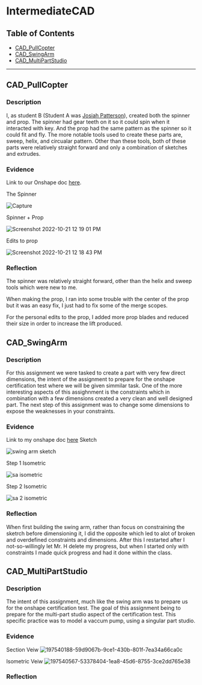 # IntermediateCAD


## Table of Contents
* [CAD_PullCopter](#CAD_PullCopter)
* [CAD_SwingArm](#CAD_SwingArm)
* [CAD_MultiPartStudio](#CAD_MultiPartStudio)
---



## CAD_PullCopter

### Description
I, as student B (Student A was [Josiah Patterson](https://github.com/jpatter43/CircuitPython)), created both the spinner and prop. The spinner had gear teeth on it so it could spin when it interacted with key. And the prop had the same pattern as the spinner so it could fit and fly. The more notable tools used to create these parts are, sweep, helix, and circualar pattern. Other than these tools, both of these parts were relatively straight forward and only a combination of sketches and extrudes. 
### Evidence
Link to our Onshape doc [here](https://cvilleschools.onshape.com/documents/e2d25fcf5aacfbd11b39abe4/w/ac902f69cc0a64357db4dff9/e/081d1e720ed8c49beea06c70).

The Spinner

![Capture](https://user-images.githubusercontent.com/112961319/197239929-9a6fa131-ea7c-455f-a4e5-4d3baa910fe5.PNG)

Spinner + Prop

![Screenshot 2022-10-21 12 19 01 PM](https://user-images.githubusercontent.com/112961319/197242662-3dc07d98-5a70-4f8c-8875-59211f26879c.png)

Edits to prop

![Screenshot 2022-10-21 12 18 43 PM](https://user-images.githubusercontent.com/112961319/197242685-c6cbccb6-0e63-4af3-ac88-c5d9d3f4d67e.png)

### Reflection
The spinner was relatively straight forward, other than the helix and sweep tools which were new to me. 

When making the prop, I ran into some trouble with the center of the prop but it was an easy fix, I just had to fix some of the merge scopes. 

For the personal edits to the prop, I added more prop blades and reduced their size in order to increase the lift produced.


## CAD_SwingArm

### Description
For this assignment we were tasked to create a part with very few direct dimensions, the intent of the assignment to prepare for the onshape certification test where we will be given simmilar task. One of the more interesting aspects of this assighnment is the constraints which in combination with a few dimensions created a very clean and well designed part. The next step of this assignment was to change some dimensions to expose the weaknesses in your constraints.
### Evidence
Link to my onshape doc [here](https://cvilleschools.onshape.com/documents/63193e990799276a8b286714/w/75c6481a7714cafa6a0dff0b/e/595816b047ea5bd66d5b0dc5?renderMode=0&rightPanel=variableTablePanel&uiState=635694255902f51d731057ae)
Sketch

![swing arm sketch](https://user-images.githubusercontent.com/112961319/197537826-1cb59915-9afb-4aa1-a134-e95e0e6aca54.PNG)

Step 1 Isometric

![sa isometric](https://user-images.githubusercontent.com/112961319/197537939-ee02db27-bf88-49e1-9012-39be8995c7f2.PNG)

Step 2 Isometric

![sa 2 isometric](https://user-images.githubusercontent.com/112961319/197538038-8c72680c-3259-4c58-bc37-b07d5362c5e4.PNG)

### Reflection
When first building the swing arm, rather than focus on constraining the sketrch before dimensioning it, I did the opposite which led to alot of broken and overdefined constraints and dimensions. After this I restarted after I not-so-willingly let Mr. H delete my progress, but when I started only with constraints I made quick progress and had it done within the class.

## CAD_MultiPartStudio

### Description
The intent of this assignment, much like the swing arm was to prepare us for the onshape certification test. The goal of this assignment being to prepare for the multi-part studio aspect of the certification test. This specific practice was to model a vaccum pump, using a singular part studio.
### Evidence


Section Veiw
![197540188-59d9067b-9ce1-430b-801f-7ea34a66ca0c](https://user-images.githubusercontent.com/112961319/197793785-86cb06a5-5d64-4ca8-9ed7-55573453dc4a.png)

Isometric Veiw
![197540567-53378404-1ea8-45d6-8755-3ce2dd765e38](https://user-images.githubusercontent.com/112961319/197793937-7f6c1eea-1328-41c8-9851-8e698ea26b84.png)


### Reflection


